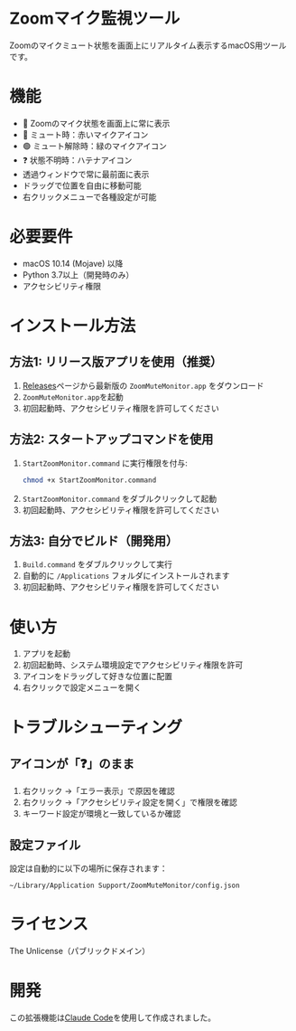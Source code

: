 # Zoomマイク監視ツール

Zoomのマイクミュート状態を画面上にリアルタイム表示するmacOS用ツールです。

# 機能

- 🎤 Zoomのマイク状態を画面上に常に表示
- 🔴 ミュート時：赤いマイクアイコン
- 🟢 ミュート解除時：緑のマイクアイコン
- ❓ 状態不明時：ハテナアイコン
- 透過ウィンドウで常に最前面に表示
- ドラッグで位置を自由に移動可能
- 右クリックメニューで各種設定が可能

# 必要要件

- macOS 10.14 (Mojave) 以降
- Python 3.7以上（開発時のみ）
- アクセシビリティ権限

# インストール方法

## 方法1: リリース版アプリを使用（推奨）

1. [Releases](../../releases)ページから最新版の `ZoomMuteMonitor.app` をダウンロード
2. `ZoomMuteMonitor.app`を起動
3. 初回起動時、アクセシビリティ権限を許可してください

## 方法2: スタートアップコマンドを使用

1. `StartZoomMonitor.command` に実行権限を付与:
   ```bash
   chmod +x StartZoomMonitor.command
   ```
2. `StartZoomMonitor.command` をダブルクリックして起動
3. 初回起動時、アクセシビリティ権限を許可してください

## 方法3: 自分でビルド（開発用）

1. `Build.command` をダブルクリックして実行
2. 自動的に `/Applications` フォルダにインストールされます
3. 初回起動時、アクセシビリティ権限を許可してください


# 使い方

1. アプリを起動
2. 初回起動時、システム環境設定でアクセシビリティ権限を許可
3. アイコンをドラッグして好きな位置に配置
4. 右クリックで設定メニューを開く

# トラブルシューティング

## アイコンが「❓」のまま
1. 右クリック →「エラー表示」で原因を確認
2. 右クリック →「アクセシビリティ設定を開く」で権限を確認
3. キーワード設定が環境と一致しているか確認

## 設定ファイル

設定は自動的に以下の場所に保存されます：
```
~/Library/Application Support/ZoomMuteMonitor/config.json
```

# ライセンス

The Unlicense（パブリックドメイン）

# 開発

この拡張機能は[Claude Code](https://claude.ai/code)を使用して作成されました。
